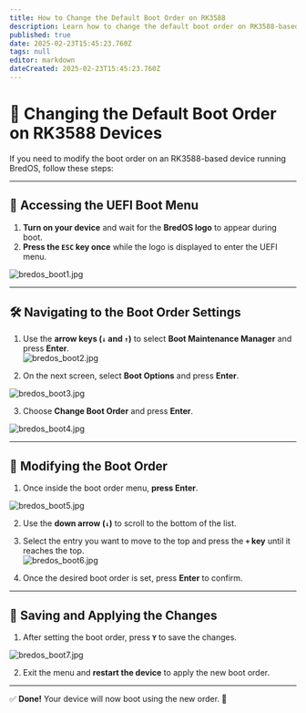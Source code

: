 ```yaml
---
title: How to Change the Default Boot Order on RK3588
description: Learn how to change the default boot order on RK3588-based devices using the UEFI firmware settings
published: true
date: 2025-02-23T15:45:23.760Z
tags: null
editor: markdown
dateCreated: 2025-02-23T15:45:23.760Z
---
```


# 🔄 Changing the Default Boot Order on RK3588 Devices

If you need to modify the boot order on an RK3588-based device running BredOS, follow these steps:

---

## 🔹 Accessing the UEFI Boot Menu

1. **Turn on your device** and wait for the **BredOS logo** to appear during boot.
2. **Press the `ESC` key once** while the logo is displayed to enter the UEFI menu.

![bredos\_boot1.jpg](/boot_images/bredos_boot1.jpg)

---

## 🛠 Navigating to the Boot Order Settings

1. Use the **arrow keys (`↓` and `↑`)** to select **Boot Maintenance Manager** and press **Enter**.\
   ![bredos\_boot2.jpg](/boot_images/bredos_boot2.jpg)

2. On the next screen, select **Boot Options** and press **Enter**.

![bredos\_boot3.jpg](/boot_images/bredos_boot3.jpg)

3. Choose **Change Boot Order** and press **Enter**.

![bredos\_boot4.jpg](/boot_images/bredos_boot4.jpg)

---

## 🔧 Modifying the Boot Order

1. Once inside the boot order menu, **press Enter**.

![bredos\_boot5.jpg](/boot_images/bredos_boot5.jpg)

2. Use the **down arrow (`↓`)** to scroll to the bottom of the list.

3. Select the entry you want to move to the top and press the **`+` key** until it reaches the top.\
   ![bredos\_boot6.jpg](/boot_images/bredos_boot6.jpg)

4. Once the desired boot order is set, press **Enter** to confirm.

---

## 💾 Saving and Applying the Changes

1. After setting the boot order, press **`Y`** to save the changes.

![bredos\_boot7.jpg](/boot_images/bredos_boot7.jpg)

2. Exit the menu and **restart the device** to apply the new boot order.

---

✅ **Done!** Your device will now boot using the new order. 🚀
